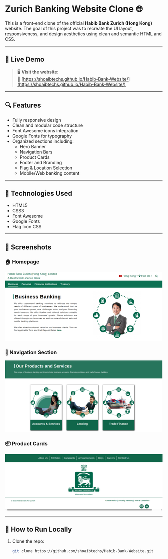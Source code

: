 # Zurich Banking Website Clone 🌐

This is a front-end clone of the official **Habib Bank Zurich (Hong Kong)** website. The goal of this project was to recreate the UI layout, responsiveness, and design aesthetics using clean and semantic HTML and CSS.

---

## 📍 Live Demo

> 🖥️ **Visit the website:**  
> 🔗 [https://shoaibtechs.github.io/Habib-Bank-Website/](https://shoaibtechs.github.io/Habib-Bank-Website/)

---

## 🔍 Features

- Fully responsive design
- Clean and modular code structure
- Font Awesome icons integration
- Google Fonts for typography
- Organized sections including:
  - Hero Banner
  - Navigation Bars
  - Product Cards
  - Footer and Branding
  - Flag & Location Selection
  - Mobile/Web banking content

---

## 📂 Technologies Used

- HTML5
- CSS3
- Font Awesome
- Google Fonts
- Flag Icon CSS

---

## 📸 Screenshots

### 🏠 Homepage
![Homepage](./hb-1.png)

### 📑 Navigation Section
![Navigation](./hb-2.png)

### 📦 Product Cards
![Cards](./hb-3.png)

---

## 🚀 How to Run Locally

1. Clone the repo:
   ```bash
   git clone https://github.com/shoaibtechs/Habib-Bank-Website.git
